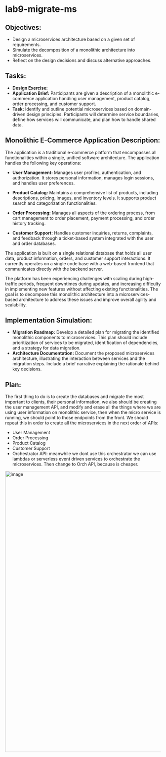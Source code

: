 # lab9-migrate-ms

## **Objectives:**
  * Design a microservices architecture based on a given set of requirements.
  * Simulate the decomposition of a monolithic architecture into microservices.
  * Reflect on the design decisions and discuss alternative approaches.

## **Tasks:**
  * **Design Exercise:**
  * **Application Brief:** Participants are given a description of a monolithic e-commerce application handling user management, product catalog, order processing, and customer support.
  * **Task:** Identify and outline potential microservices based on domain-driven design principles. Participants will determine service boundaries, define how services will communicate, and plan how to handle shared data.



## **Monolithic E-Commerce Application Description:**
The application is a traditional e-commerce platform that encompasses all functionalities within a single, unified software architecture. The application handles the following key operations:

  * **User Management:** Manages user profiles, authentication, and authorization. It stores personal information, manages login sessions, and handles user preferences.

  * **Product Catalog:** Maintains a comprehensive list of products, including descriptions, pricing, images, and inventory levels. It supports product search and categorization functionalities.

  * **Order Processing:** Manages all aspects of the ordering process, from cart management to order placement, payment processing, and order history tracking.

  * **Customer Support:** Handles customer inquiries, returns, complaints, and feedback through a ticket-based system integrated with the user and order databases.

The application is built on a single relational database that holds all user data, product information, orders, and customer support interactions. It currently operates on a single code base with a web-based frontend that communicates directly with the backend server.

The platform has been experiencing challenges with scaling during high-traffic periods, frequent downtimes during updates, and increasing difficulty in implementing new features without affecting existing functionalities. The goal is to decompose this monolithic architecture into a microservices-based architecture to address these issues and improve overall agility and scalability.

## **Implementation Simulation:**
  * **Migration Roadmap:** Develop a detailed plan for migrating the identified monolithic components to microservices. This plan should include prioritization of services to be migrated, identification of dependencies, and a strategy for data migration.
  * **Architecture Documentation:** Document the proposed microservices architecture, illustrating the interaction between services and the migration steps. Include a brief narrative explaining the rationale behind key decisions.


## **Plan:**

The first thing to do is to create the databases and migrate the most important to clients, their personal information, we also should be creating the user management API, and modify and erase all the things where we are using user information on monolithic service, then when the micro service is running, we should point to those endpoints from the front. 
We should repeat this in order to create all the microservices in the next order of APIs:
  * User Management
  * Order Processing
  * Product Catalog
  * Customer Support
  * Orchestrator API: meanwhile we dont use this orchestrator we can use lambdas or serverless event driven services to orchestrate the microservices. Then change to Orch API, because is cheaper. 
<img width="907" alt="image" src="https://github.com/IvanG-G/lab9-migrate-ms/assets/138608967/afbf5cb8-cad5-41df-bf7c-e6e0e95c1619">




